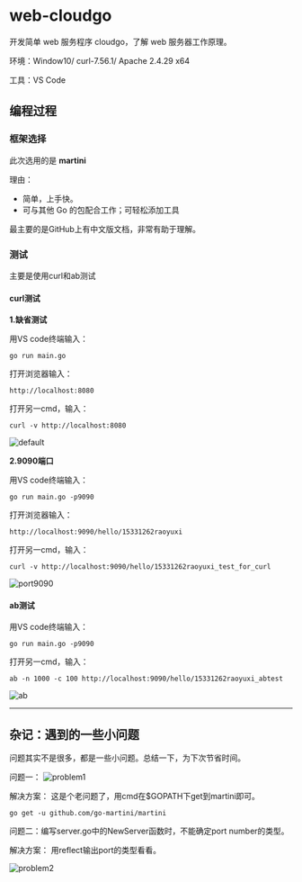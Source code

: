 # web-cloudgo
开发简单 web 服务程序 cloudgo，了解 web 服务器工作原理。

环境：Window10/
curl-7.56.1/
Apache 2.4.29 x64

工具：VS Code


## 编程过程

### 框架选择

此次选用的是  **martini**

理由：

* 简单，上手快。
* 可与其他 Go 的包配合工作；可轻松添加工具

最主要的是GitHub上有中文版文档，非常有助于理解。

### 测试

主要是使用curl和ab测试

#### curl测试

**1.缺省测试**

用VS code终端输入：
```
go run main.go
```

打开浏览器输入：
```
http://localhost:8080
```

打开另一cmd，输入：
```
curl -v http://localhost:8080
```

![default](http://img.blog.csdn.net/20171114194156548)


**2.9090端口**

用VS code终端输入：
```
go run main.go -p9090
```


打开浏览器输入：
```
http://localhost:9090/hello/15331262raoyuxi
```

打开另一cmd，输入：
```
curl -v http://localhost:9090/hello/15331262raoyuxi_test_for_curl
```

![port9090](http://img.blog.csdn.net/20171114194216309)



#### ab测试

用VS code终端输入：
```
go run main.go -p9090
```

打开另一cmd，输入：
```
ab -n 1000 -c 100 http://localhost:9090/hello/15331262raoyuxi_abtest
```

![ab](http://img.blog.csdn.net/20171114194246493)

-----------



## 杂记：遇到的一些小问题

问题其实不是很多，都是一些小问题。总结一下，为下次节省时间。

问题一：
![problem1](http://img.blog.csdn.net/20171114194303055)


解决方案：
这是个老问题了，用cmd在$GOPATH下get到martini即可。

```
go get -u github.com/go-martini/martini
```



问题二：编写server.go中的NewServer函数时，不能确定port number的类型。

解决方案：
用reflect输出port的类型看看。

![problem2](http://img.blog.csdn.net/20171114194315766)

